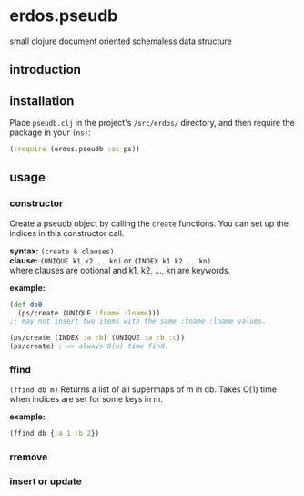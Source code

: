 erdos.pseudb
============

small clojure document oriented schemaless data structure

## introduction


## installation

Place `pseudb.clj` in the project's `/src/erdos/` directory, and then require the package in your `(ns)`:
```clojure
(:require (erdos.pseudb :as ps))
```

## usage

### constructor

Create a pseudb object by calling the `create` functions. You can set up the indices in this constructor call.

**syntax:** `(create & clauses)` <br/>
**clause:** `(UNIQUE k1 k2 .. kn)` or `(INDEX k1 k2 .. kn)` <br/>
where clauses are optional and k1, k2, ..., kn are keywords.

**example:**
```clojure
(def db0
  (ps/create (UNIQUE :fname :lname)))
;; may not insert two items with the same :fname :lname values.

(ps/create (INDEX :a :b) (UNIQUE :a :b :c))
(ps/create) ; => always O(n) time find.
```

### ffind
`(ffind db m)`
Returns a list of all supermaps of m in db. Takes O(1) time when indices are set for some keys in m.

**example:**
```clojure
(ffind db {:a 1 :b 2})
```

### rremove

### insert or update
